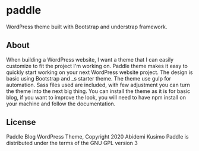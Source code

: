 # paddle
WordPress theme built with Bootstrap and understrap framework. 

## About

When building a WordPress website, I want a theme that I can easily customize to fit the project I'm working on.
Paddle theme makes it easy to quickly start working on your next WordPress website project. The design is basic using Bootstrap and _s starter theme. The theme use gulp for automation. Sass files used are included, with few adjustment you can turn the theme into the next big thing. You can install the theme as it is for basic blog, if you want to improve the look, you will need to have npm install on your machine and follow the documentation. 

## License
Paddle Blog WordPress Theme, Copyright 2020 Abidemi Kusimo
Paddle is distributed under the terms of the GNU GPL version 3

